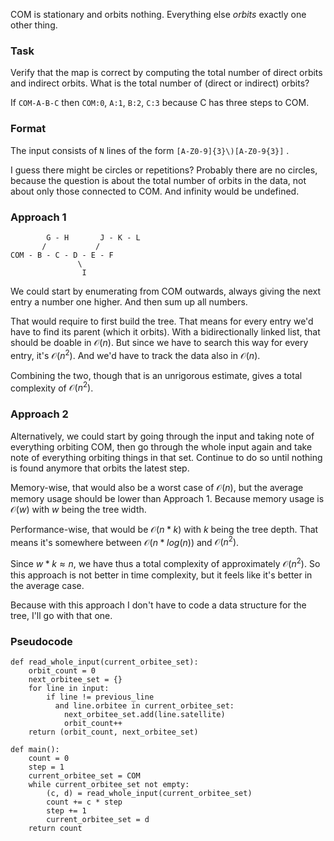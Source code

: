 COM is stationary and orbits nothing. Everything else *orbits* exactly one other thing.

### Task

Verify that the map is correct by computing the total number of direct orbits and indirect orbits. What is the total number of (direct or indirect) orbits?

If `COM-A-B-C` then `COM:0`, `A:1`, `B:2`, `C:3` because C has three steps to COM.

### Format

The input consists of `N` lines of the form `[A-Z0-9]{3}\)[A-Z0-9{3}]` .

I guess there might be circles or repetitions? Probably there are no circles, because the question is about the total number of orbits in the data, not about only those connected to COM. And infinity would be undefined.

### Approach 1

```
        G - H       J - K - L
       /           /
COM - B - C - D - E - F
               \
                I
```

We could start by enumerating from COM outwards, always giving the next entry a number one higher. And then sum up all numbers.

That would require to first build the tree. That means for every entry we'd have to find its parent (which it orbits). With a bidirectionally linked list, that should be doable in $\mathcal{O}(n)$. But since we have to search this way for every entry, it's $\mathcal{O}(n^2)$. And we'd have to track the data also in $\mathcal{O}(n)$.

Combining the two, though that is an unrigorous estimate, gives a total complexity of $\mathcal{O}(n^2)$.

### Approach 2

Alternatively, we could start by going through the input and taking note of everything orbiting COM, then go through the whole input again and take note of everything orbiting things in that set. Continue to do so until nothing is found anymore that orbits the latest step.

Memory-wise, that would also be a worst case of $\mathcal{O}(n)$, but the average memory usage should be lower than Approach 1. Because memory usage is $\mathcal{O}(w)$ with $w$ being the tree width.

Performance-wise, that would be $\mathcal{O}(n*k)$ with $k$ being the tree depth. That means it's somewhere between $\mathcal{O}(n*log(n))$ and $\mathcal{O}(n^2)$.

Since $w*k\approx n$, we have thus a total complexity of approximately $\mathcal{O}(n^2)$. So this approach is not better in time complexity, but it feels like it's better in the average case.

Because with this approach I don't have to code a data structure for the tree, I'll go with that one.

### Pseudocode

```
def read_whole_input(current_orbitee_set):
    orbit_count = 0
    next_orbitee_set = {}
    for line in input:
        if line != previous_line
          and line.orbitee in current_orbitee_set:
            next_orbitee_set.add(line.satellite)
            orbit_count++
    return (orbit_count, next_orbitee_set)

def main():
    count = 0
    step = 1
    current_orbitee_set = COM
    while current_orbitee_set not empty:
        (c, d) = read_whole_input(current_orbitee_set)
        count += c * step
        step += 1
        current_orbitee_set = d
    return count
```



